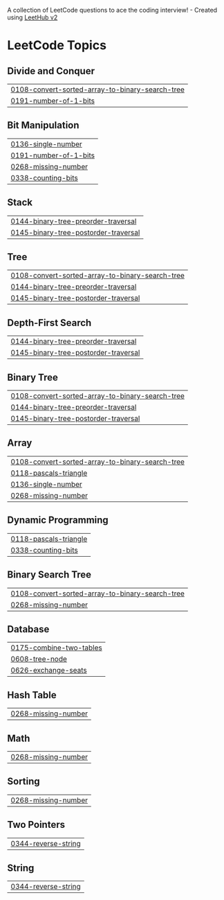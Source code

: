 A collection of LeetCode questions to ace the coding interview! - Created using [LeetHub v2](https://github.com/arunbhardwaj/LeetHub-2.0)
<!---LeetCode Topics Start-->
# LeetCode Topics
## Divide and Conquer
|  |
| ------- |
| [0108-convert-sorted-array-to-binary-search-tree](https://github.com/dwonn201/LeetCode/tree/master/0108-convert-sorted-array-to-binary-search-tree) |
| [0191-number-of-1-bits](https://github.com/dwonn201/LeetCode/tree/master/0191-number-of-1-bits) |
## Bit Manipulation
|  |
| ------- |
| [0136-single-number](https://github.com/dwonn201/LeetCode/tree/master/0136-single-number) |
| [0191-number-of-1-bits](https://github.com/dwonn201/LeetCode/tree/master/0191-number-of-1-bits) |
| [0268-missing-number](https://github.com/dwonn201/LeetCode/tree/master/0268-missing-number) |
| [0338-counting-bits](https://github.com/dwonn201/LeetCode/tree/master/0338-counting-bits) |
## Stack
|  |
| ------- |
| [0144-binary-tree-preorder-traversal](https://github.com/dwonn201/LeetCode/tree/master/0144-binary-tree-preorder-traversal) |
| [0145-binary-tree-postorder-traversal](https://github.com/dwonn201/LeetCode/tree/master/0145-binary-tree-postorder-traversal) |
## Tree
|  |
| ------- |
| [0108-convert-sorted-array-to-binary-search-tree](https://github.com/dwonn201/LeetCode/tree/master/0108-convert-sorted-array-to-binary-search-tree) |
| [0144-binary-tree-preorder-traversal](https://github.com/dwonn201/LeetCode/tree/master/0144-binary-tree-preorder-traversal) |
| [0145-binary-tree-postorder-traversal](https://github.com/dwonn201/LeetCode/tree/master/0145-binary-tree-postorder-traversal) |
## Depth-First Search
|  |
| ------- |
| [0144-binary-tree-preorder-traversal](https://github.com/dwonn201/LeetCode/tree/master/0144-binary-tree-preorder-traversal) |
| [0145-binary-tree-postorder-traversal](https://github.com/dwonn201/LeetCode/tree/master/0145-binary-tree-postorder-traversal) |
## Binary Tree
|  |
| ------- |
| [0108-convert-sorted-array-to-binary-search-tree](https://github.com/dwonn201/LeetCode/tree/master/0108-convert-sorted-array-to-binary-search-tree) |
| [0144-binary-tree-preorder-traversal](https://github.com/dwonn201/LeetCode/tree/master/0144-binary-tree-preorder-traversal) |
| [0145-binary-tree-postorder-traversal](https://github.com/dwonn201/LeetCode/tree/master/0145-binary-tree-postorder-traversal) |
## Array
|  |
| ------- |
| [0108-convert-sorted-array-to-binary-search-tree](https://github.com/dwonn201/LeetCode/tree/master/0108-convert-sorted-array-to-binary-search-tree) |
| [0118-pascals-triangle](https://github.com/dwonn201/LeetCode/tree/master/0118-pascals-triangle) |
| [0136-single-number](https://github.com/dwonn201/LeetCode/tree/master/0136-single-number) |
| [0268-missing-number](https://github.com/dwonn201/LeetCode/tree/master/0268-missing-number) |
## Dynamic Programming
|  |
| ------- |
| [0118-pascals-triangle](https://github.com/dwonn201/LeetCode/tree/master/0118-pascals-triangle) |
| [0338-counting-bits](https://github.com/dwonn201/LeetCode/tree/master/0338-counting-bits) |
## Binary Search Tree
|  |
| ------- |
| [0108-convert-sorted-array-to-binary-search-tree](https://github.com/dwonn201/LeetCode/tree/master/0108-convert-sorted-array-to-binary-search-tree) |
| [0268-missing-number](https://github.com/dwonn201/LeetCode/tree/master/0268-missing-number) |
## Database
|  |
| ------- |
| [0175-combine-two-tables](https://github.com/dwonn201/LeetCode/tree/master/0175-combine-two-tables) |
| [0608-tree-node](https://github.com/dwonn201/LeetCode/tree/master/0608-tree-node) |
| [0626-exchange-seats](https://github.com/dwonn201/LeetCode/tree/master/0626-exchange-seats) |
## Hash Table
|  |
| ------- |
| [0268-missing-number](https://github.com/dwonn201/LeetCode/tree/master/0268-missing-number) |
## Math
|  |
| ------- |
| [0268-missing-number](https://github.com/dwonn201/LeetCode/tree/master/0268-missing-number) |
## Sorting
|  |
| ------- |
| [0268-missing-number](https://github.com/dwonn201/LeetCode/tree/master/0268-missing-number) |
## Two Pointers
|  |
| ------- |
| [0344-reverse-string](https://github.com/dwonn201/LeetCode/tree/master/0344-reverse-string) |
## String
|  |
| ------- |
| [0344-reverse-string](https://github.com/dwonn201/LeetCode/tree/master/0344-reverse-string) |
<!---LeetCode Topics End-->